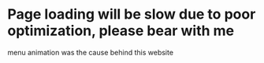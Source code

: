 # Page loading will be slow due to poor optimization, please bear with me
menu animation was the cause behind this website
